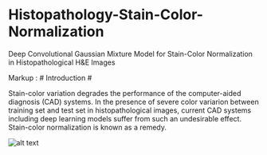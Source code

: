 # Histopathology-Stain-Color-Normalization
Deep Convolutional Gaussian Mixture Model for Stain-Color Normalization in Histopathological H&amp;E Images

Markup :  # Introduction #

Stain-color variation degrades the performance of the computer-aided diagnosis (CAD) systems. In the presence of severe color variarion between training set and test set in histopathological images, current CAD systems including deep learning models suffer from such an undesirable effect. Stain-color normalization is known as a remedy.

![alt text](https://github.com/FarhadZanjani/Histopathology-Stain-Color-Normalization/blob/master/Color_Normalization.png)
